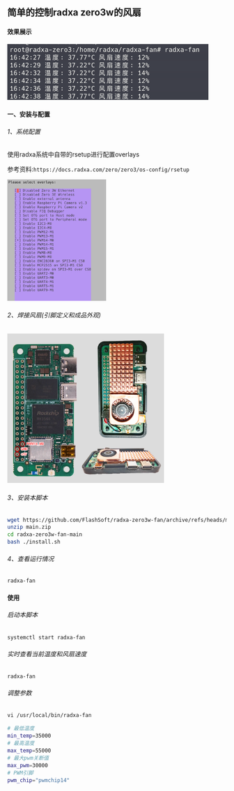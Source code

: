 ## 简单的控制radxa zero3w的风扇

#### 效果展示

<img title="" src="./assets/p1.png" alt="使用效果" width="462">

#### 一、安装与配置

###### 1、系统配置

使用radxa系统中自带的rsetup进行配置overlays

参考资料:`https://docs.radxa.com/zero/zero3/os-config/rsetup`

<img title="" src="./assets/p2.png" alt="配置" width="227">

###### 2、焊接风扇(引脚定义和成品外观)

<img title="" src="./assets/p0.png" alt="引脚定义" width="360">

###### 3、安装本脚本

```bash
wget https://github.com/FlashSoft/radxa-zero3w-fan/archive/refs/heads/main.zip
unzip main.zip
cd radxa-zero3w-fan-main
bash ./install.sh
```

###### 4、查看运行情况

```bash
radxa-fan
```



#### 使用

###### 启动本脚本

`systemctl start radxa-fan`

###### 实时查看当前温度和风扇速度

`radxa-fan`

###### 调整参数

`vi /usr/local/bin/radxa-fan`

```bash
# 最低温度
min_temp=35000
# 最高温度
max_temp=55000
# 最大pwm关断值
max_pwm=30000
# PWM引脚
pwm_chip="pwmchip14"
```
